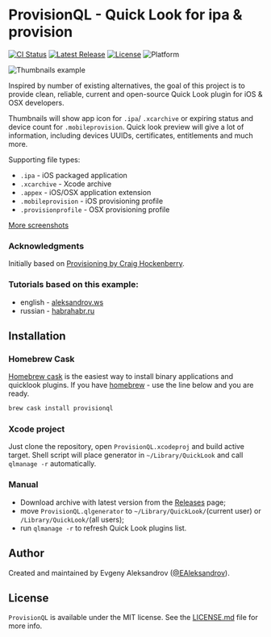 # ProvisionQL - Quick Look for ipa & provision

[![CI Status](http://img.shields.io/travis/ealeksandrov/ProvisionQL.svg)](https://travis-ci.org/ealeksandrov/ProvisionQL)
[![Latest Release](https://img.shields.io/github/release/ealeksandrov/ProvisionQL.svg)](https://github.com/ealeksandrov/ProvisionQL/releases/latest)
[![License](https://img.shields.io/github/license/ealeksandrov/ProvisionQL.svg)](LICENSE.md)
![Platform](https://img.shields.io/badge/platform-macos-lightgrey.svg)

![Thumbnails example](https://raw.github.com/ealeksandrov/ProvisionQL/master/Screenshots/1.png)

Inspired by number of existing alternatives, the goal of this project is to provide clean, reliable, current and open-source Quick Look plugin for iOS & OSX developers.

Thumbnails will show app icon for `.ipa`/ `.xcarchive` or expiring status and device count for `.mobileprovision`. Quick look preview will give a lot of information, including devices UUIDs, certificates, entitlements and much more.

Supporting file types:

* `.ipa` - iOS packaged application
* `.xcarchive` - Xcode archive
* `.appex` - iOS/OSX application extension
* `.mobileprovision` - iOS provisioning profile
* `.provisionprofile` - OSX provisioning profile

[More screenshots](https://github.com/ealeksandrov/ProvisionQL/blob/master/screenshots.md)

### Acknowledgments

Initially based on [Provisioning by Craig Hockenberry](https://github.com/chockenberry/Provisioning).

### Tutorials based on this example:

* english - [aleksandrov.ws](https://aleksandrov.ws/2014/02/25/osx-quick-look-plugin-development/)
* russian - [habrahabr.ru](http://habrahabr.ru/post/208552/)

## Installation

### Homebrew Cask

[Homebrew cask](http://caskroom.io/) is the easiest way to install binary applications and quicklook plugins. If you have [homebrew](http://brew.sh/) - use the line below and you are ready.

```sh
brew cask install provisionql
```

### Xcode project

Just clone the repository, open `ProvisionQL.xcodeproj` and build active target. Shell script will place generator in `~/Library/QuickLook` and call `qlmanage -r` automatically.

### Manual

* Download archive with latest version from the [Releases](https://github.com/ealeksandrov/ProvisionQL/releases/latest) page;
* move `ProvisionQL.qlgenerator` to `~/Library/QuickLook/`(current user) or `/Library/QuickLook/`(all users);
* run `qlmanage -r` to refresh Quick Look plugins list.

## Author

Created and maintained by Evgeny Aleksandrov ([@EAleksandrov](https://twitter.com/EAleksandrov)).

## License

`ProvisionQL` is available under the MIT license. See the [LICENSE.md](LICENSE.md) file for more info.

